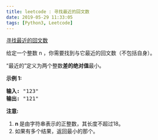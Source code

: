 ```yaml
---
title: leetcode : 寻找最近的回文数
date: 2019-05-29 11:33:05
tags: [Python3, Leetcode]
---
```


[寻找最近的回文数](https://leetcode-cn.com/problems/find-the-closest-palindrome/)

<p>给定一个整数 n ，你需要找到与它最近的回文数（不包括自身）。</p>

<!-- more -->

<p>&ldquo;最近的&rdquo;定义为两个整数<strong>差的绝对值</strong>最小。</p>

<p><strong>示例 1:</strong></p>

<pre>
<strong>输入:</strong> &quot;123&quot;
<strong>输出:</strong> &quot;121&quot;
</pre>

<p><strong>注意:</strong></p>

<ol>
	<li><strong>n </strong>是由字符串表示的正整数，其长度不超过18。</li>
	<li>如果有多个结果，返回最小的那个。</li>
</ol>
